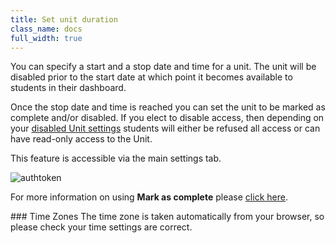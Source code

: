 ```yaml
---
title: Set unit duration
class_name: docs
full_width: true
---
```


You can specify a start and a stop date and time for a unit. The unit will be disabled prior to the start date at which point it becomes available to students in their dashboard. 

Once the stop date and time is reached you can set the unit to be marked as complete and/or disabled. If you elect to disable access, then depending on your [disabled Unit settings](/docs/classes/unitmanagement/settings-info/disable) students will either be refused all access or can have read-only access to the Unit.

This feature is accessible via the main settings tab.

<img alt="authtoken" src="/img/docs/manage_classes/unitduration.png" class="simple"/>

For more information on using **Mark as complete** please [click here](/docs/content/authoring/assessments/submitcomplete).

### Time Zones
The time zone is taken automatically from your browser, so please check your time settings are correct.

